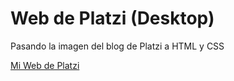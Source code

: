 # Web de Platzi (Desktop)
Pasando la imagen del blog de Platzi a HTML y CSS

[Mi Web de Platzi](https://aaronespasa.github.io/web-platzi/)
